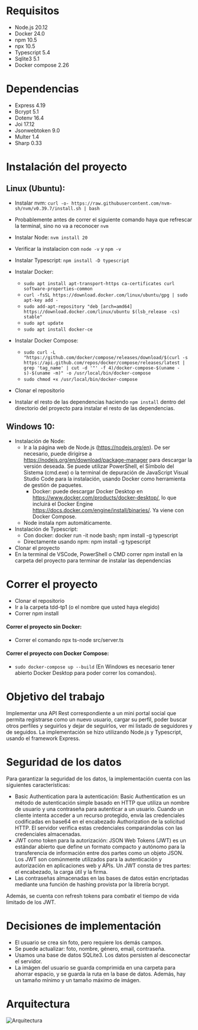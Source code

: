 # Requisitos
* Node.js 20.12
* Docker 24.0
* npm 10.5
* npx 10.5
* Typescript 5.4
* Sqlite3 5.1
* Docker compose 2.26

# Dependencias
* Express 4.19
* Bcrypt 5.1
* Dotenv 16.4
* Joi 17.12
* Jsonwebtoken 9.0
* Multer 1.4
* Sharp 0.33

# Instalación del proyecto

## Linux (Ubuntu):

* Instalar nvm: `curl -o- https://raw.githubusercontent.com/nvm-sh/nvm/v0.39.7/install.sh | bash`
* Probablemente antes de correr el siguiente comando haya que refrescar la terminal, sino no va a reconocer `nvm`
* Instalar Node: `nvm install 20`
* Verificar la instalacion con `node -v` y `npm -v`
* Instalar Typescript: `npm install -D typescript`
* Instalar Docker:
    * `sudo apt install apt-transport-https ca-certificates curl software-properties-common`
    * `curl -fsSL https://download.docker.com/linux/ubuntu/gpg | sudo apt-key add -`
    * `sudo add-apt-repository "deb [arch=amd64] https://download.docker.com/linux/ubuntu $(lsb_release -cs) stable"`
    * `sudo apt update`
    * `sudo apt install docker-ce`
* Instalar Docker Compose:
    * `sudo curl -L "https://github.com/docker/compose/releases/download/$(curl -s https://api.github.com/repos/docker/compose/releases/latest | grep 'tag_name' | cut -d '"' -f 4)/docker-compose-$(uname -s)-$(uname -m)" -o /usr/local/bin/docker-compose`
    * `sudo chmod +x /usr/local/bin/docker-compose`


* Clonar el repositorio
* Instalar el resto de las dependencias haciendo `npm install` dentro del directorio del proyecto para instalar el resto de las dependencias.

## Windows 10:
* Instalación de Node:
    * Ir a la página web de Node.js (https://nodejs.org/en). De ser necesario, puede dirigirse a https://nodejs.org/en/download/package-manager para descargar la versión deseada. Se puede utilizar PowerShell, el Símbolo del Sistema (cmd.exe) o la terminal de depuración de JavaScript Visual Studio Code para la instalación, usando Docker como herramienta de gestión de paquetes.
        * Docker: puede descargar Docker Desktop en https://www.docker.com/products/docker-desktop/, lo que incluirá el Docker Engine  https://docs.docker.com/engine/install/binaries/. Ya viene con Docker Compose.
    * Node instala npm automáticamente.
* Instalación de Typescript:
    * Con docker: docker run -it node bash; npm install -g typescript
    * Directamente usando npm: npm install -g typescript
* Clonar el proyecto
* En la terminal de VSCode, PowerShell o CMD correr npm install en la carpeta del proyecto para terminar de instalar las dependencias 

# Correr el proyecto
* Clonar el repositorio
* Ir a la carpeta tdd-tp1 (o el nombre que usted haya elegido)
* Correr npm install

#### Correr el proyecto sin Docker:
* Correr el comando npx ts-node src/server.ts

#### Correr el proyecto con Docker Compose:
* `sudo docker-compose up --build`
(En Windows es necesario tener abierto Docker Desktop para poder correr los comandos).

# Objetivo del trabajo
Implementar una API Rest correspondiente a un mini portal social que permita registrarse como un nuevo usuario, cargar su perfil, poder buscar otros perfiles y seguirlos y dejar de seguirlos, ver mi listado de seguidores y de seguidos. 
La implementación se hizo utilizando Node.js y Typescript, usando el framework Express.

# Seguridad de los datos
Para garantizar la seguridad de los datos, la implementación cuenta con las siguientes características:
* Basic Authentication para la autenticación: Basic Authentication es un método de autenticación simple basado en HTTP que utiliza un nombre de usuario y una contraseña para autenticar a un usuario. Cuando un cliente intenta acceder a un recurso protegido, envía las credenciales codificadas en base64 en el encabezado Authorization de la solicitud HTTP. El servidor verifica estas credenciales comparándolas con las credenciales almacenadas.
* JWT como token para la autorización: JSON Web Tokens (JWT) es un estándar abierto que define un formato compacto y autónomo para la transferencia de información entre dos partes como un objeto JSON. Los JWT son comúnmente utilizados para la autenticación y autorización en aplicaciones web y APIs. Un JWT consta de tres partes: el encabezado, la carga útil y la firma.
* Las contraseñas almacenadas en las bases de datos están encriptadas mediante una función de hashing provista por la librería bcrypt.

Además, se cuenta con refresh tokens para combatir el tiempo de vida limitado de los JWT.

# Decisiones de implementación
* El usuario se crea sin foto, pero requiere los demás campos.
* Se puede actualizar: foto, nombre, género, email, contraseña.
* Usamos una base de datos SQLite3. Los datos persisten al desconectar el servidor.
* La imágen del usuario se guarda comprimida en una carpeta para ahorrar espacio, y se guarda la ruta en la base de datos. Además, hay un tamaño mínimo y un tamaño máximo de imágen.

# Arquitectura
![Arquitectura](https://gitlab.com/ramirogestoso/tdd-tp1/-/raw/Dev/arquitectura.png)

